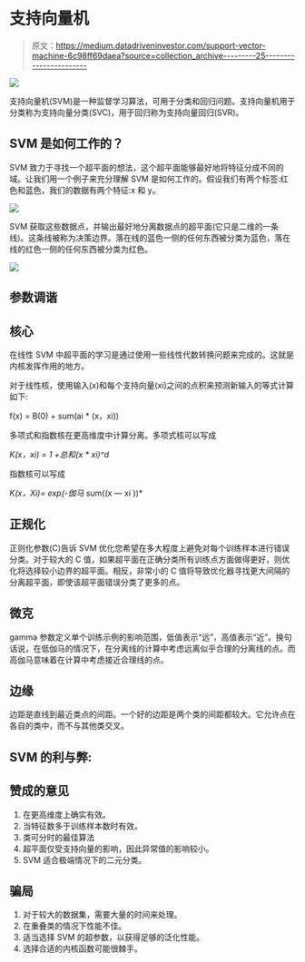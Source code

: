 # 支持向量机

> 原文：<https://medium.datadriveninvestor.com/support-vector-machine-6c98ff69daea?source=collection_archive---------25----------------------->

![](img/6d31976ed258c568ab39a3df7474ccec.png)

支持向量机(SVM)是一种监督学习算法，可用于分类和回归问题。支持向量机用于分类称为支持向量分类(SVC)，用于回归称为支持向量回归(SVR)。

## SVM 是如何工作的？

SVM 致力于寻找一个超平面的想法，这个超平面能够最好地将特征分成不同的域。让我们用一个例子来充分理解 SVM 是如何工作的。假设我们有两个标签:红色和蓝色，我们的数据有两个特征:x 和 y。

![](img/36f77c5cbb4c6a91e00f432447620baf.png)

SVM 获取这些数据点，并输出最好地分离数据点的超平面(它只是二维的一条线)。这条线被称为决策边界。落在线的蓝色一侧的任何东西被分类为蓝色，落在线的红色一侧的任何东西被分类为红色。

![](img/b7edb70e578dcb083ab7cee1ed65522c.png)

## 参数调谐

## 核心

在线性 SVM 中超平面的学习是通过使用一些线性代数转换问题来完成的。这就是内核发挥作用的地方。

对于线性核，使用输入(x)和每个支持向量(xi)之间的点积来预测新输入的等式计算如下:

f(x) = B(0) + sum(ai * (x，xi))

多项式和指数核在更高维度中计算分离。多项式核可以写成

*K(x，xi) = 1 +总和(x * xi)^d*

指数核可以写成

*K(x，Xi)= exp(-伽马* sum((x — xi ))*

## 正规化

正则化参数(C)告诉 SVM 优化您希望在多大程度上避免对每个训练样本进行错误分类。对于较大的 C 值，如果超平面在正确分类所有训练点方面做得更好，则优化将选择较小边界的超平面。相反，非常小的 C 值将导致优化器寻找更大间隔的分离超平面，即使该超平面错误分类了更多的点。

## 微克

gamma 参数定义单个训练示例的影响范围，低值表示“远”，高值表示“近”。换句话说，在低伽马的情况下，在分离线的计算中考虑远离似乎合理的分离线的点。而高伽马意味着在计算中考虑接近合理线的点。

## 边缘

边距是直线到最近类点的间距。一个好的边距是两个类的间距都较大。它允许点在各自的类中，而不与其他类交叉。

## SVM 的利与弊:

## 赞成的意见

1.  在更高维度上确实有效。
2.  当特征数多于训练样本数时有效。
3.  类可分时的最佳算法
4.  超平面仅受支持向量的影响，因此异常值的影响较小。
5.  SVM 适合极端情况下的二元分类。

## 骗局

1.  对于较大的数据集，需要大量的时间来处理。
2.  在重叠类的情况下性能不佳。
3.  适当选择 SVM 的超参数，以获得足够的泛化性能。
4.  选择合适的内核函数可能很棘手。